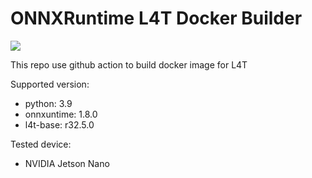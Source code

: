 # ONNXRuntime L4T Docker Builder
[<img src="https://img.shields.io/badge/dockerhub-images-informational.svg?logo=docker">](https://hub.docker.com/repository/docker/lengyue233/onnxruntime-l4t/)

This repo use github action to build docker image for L4T

Supported version:
- python: 3.9
- onnxuntime: 1.8.0
- l4t-base: r32.5.0

Tested device:
- NVIDIA Jetson Nano
